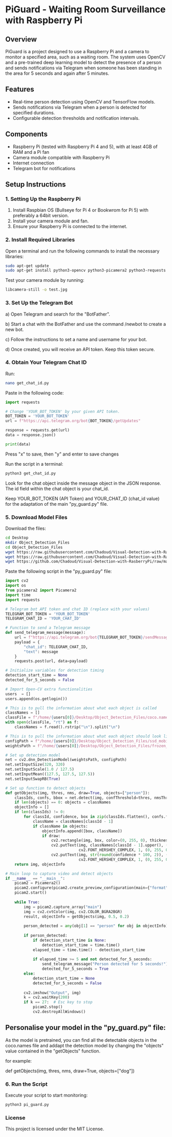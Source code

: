 # PiGuard - Waiting Room Surveillance with Raspberry Pi

## Overview
PiGuard is a project designed to use a Raspberry Pi and a camera to monitor a specified area, such as a waiting room. The system uses OpenCV and a pre-trained deep learning model to detect the presence of a person and sends notifications via Telegram when someone has been standing in the area for 5 seconds and again after 5 minutes.

## Features
- Real-time person detection using OpenCV and TensorFlow models.
- Sends notifications via Telegram when a person is detected for specified durations.
- Configurable detection thresholds and notification intervals.

## Components
- Raspberry Pi (tested with Raspberry Pi 4 and 5), with at least 4GB of RAM and a Pi fan 
- Camera module compatible with Raspberry Pi
- Internet connection
- Telegram bot for notifications

## Setup Instructions

### 1. Setting Up the Raspberry Pi
1. Install Raspbian OS (Bullseye for Pi 4 or Bookwrom for Pi 5) with preferably a 64bit version.
2. Install your camera module and fan.
4. Ensure your Raspberry Pi is connected to the internet.

### 2. Install Required Libraries
Open a terminal and run the following commands to install the necessary libraries:

```bash
sudo apt-get update
sudo apt-get install python3-opencv python3-picamera2 python3-requests
```

Test your camera module by running: 

```bash
libcamera-still -o test.jpg
```


### 3. Set Up the Telegram Bot

a) Open Telegram and search for the "BotFather".

b) Start a chat with the BotFather and use the command /newbot to create a new bot.

c) Follow the instructions to set a name and username for your bot.

d) Once created, you will receive an API token. Keep this token secure.


### 4. Obtain Your Telegram Chat ID

Run:
```bash
nano get_chat_id.py
```

Paste in the following code:
```python
import requests

# Change 'YOUR_BOT_TOKEN' by your given API token.
BOT_TOKEN = 'YOUR_BOT_TOKEN'
url = f"https://api.telegram.org/bot{BOT_TOKEN}/getUpdates"

response = requests.get(url)
data = response.json()

print(data)
```
Press "x" to save, then "y" and enter to save changes

Run the script in a terminal:
```bash
python3 get_chat_id.py
```

Look for the chat object inside the message object in the JSON response. The id field within the chat object is your chat_id.

Keep YOUR_BOT_TOKEN (API Token) and YOUR_CHAT_ID (chat_id value) for the adaptation of the main "py_guard.py" file.


### 5. Download Model Files

Download the files:
```bash
cd Desktop
mkdir Object_Detection_Files
cd Object_Detection_Files
wget https://raw.githubusercontent.com/Chadoud/Visual-Detection-with-RasberryPi/main/coco.names
wget https://raw.githubusercontent.com/Chadoud/Visual-Detection-with-RasberryPi/main/ssd_mobilenet_v3_large_coco_2020_01_14.pbtxt
wget https://github.com/Chadoud/Visual-Detection-with-RasberryPi/raw/main/frozen_inference_graph.pb
```


Paste the following script in the "py_guard.py" file:

```python
import cv2
import os
from picamera2 import Picamera2
import time
import requests

# Telegram bot API token and chat ID (replace with your values)
TELEGRAM_BOT_TOKEN = 'YOUR_BOT_TOKEN'
TELEGRAM_CHAT_ID = 'YOUR_CHAT_ID'

# Function to send a Telegram message
def send_telegram_message(message):
    url = f"https://api.telegram.org/bot{TELEGRAM_BOT_TOKEN}/sendMessage"
    payload = {
        "chat_id": TELEGRAM_CHAT_ID,
        "text": message
    }
    requests.post(url, data=payload)

# Initialize variables for detection timing
detection_start_time = None
detected_for_5_seconds = False

# Import Open-CV extra functionalities
users  = []
users.append(os.getlogin())

# This is to pull the information about what each object is called
classNames = []
classFile = f"/home/{users[0]}/Desktop/Object_Detection_Files/coco.names"
with open(classFile, "rt") as f:
    classNames = f.read().rstrip("\n").split("\n")

# This is to pull the information about what each object should look like
configPath = f"/home/{users[0]}/Desktop/Object_Detection_Files/ssd_mobilenet_v3_large_coco_2020_01_14.pbtxt"
weightsPath = f"/home/{users[0]}/Desktop/Object_Detection_Files/frozen_inference_graph.pb"

# Set up detection model
net = cv2.dnn_DetectionModel(weightsPath, configPath)
net.setInputSize(320, 320)
net.setInputScale(1.0 / 127.5)
net.setInputMean((127.5, 127.5, 127.5))
net.setInputSwapRB(True)

# Set up function to detect objects
def getObjects(img, thres, nms, draw=True, objects=["person"]):
    classIds, confs, bbox = net.detect(img, confThreshold=thres, nmsThreshold=nms)
    if len(objects) == 0: objects = classNames
    objectInfo = []
    if len(classIds) != 0:
        for classId, confidence, box in zip(classIds.flatten(), confs.flatten(), bbox):
            className = classNames[classId - 1]
            if className in objects:
                objectInfo.append([box, className])
                if draw:
                    cv2.rectangle(img, box, color=(0, 255, 0), thickness=2)
                    cv2.putText(img, classNames[classId - 1].upper(), (box[0] + 10, box[1] + 30),
                                cv2.FONT_HERSHEY_COMPLEX, 1, (0, 255, 0), 2)
                    cv2.putText(img, str(round(confidence * 100, 2)), (box[0] + 200, box[1] + 30),
                                cv2.FONT_HERSHEY_COMPLEX, 1, (0, 255, 0), 2)
    return img, objectInfo

# Main loop to capture video and detect objects
if __name__ == "__main__":
    picam2 = Picamera2()
    picam2.configure(picam2.create_preview_configuration(main={"format": 'XRGB8888', "size": (640, 480)}))
    picam2.start()
   
    while True:
        img = picam2.capture_array("main")
        img = cv2.cvtColor(img, cv2.COLOR_BGRA2BGR)
        result, objectInfo = getObjects(img, 0.5, 0.2)
        
        person_detected = any(obj[1] == "person" for obj in objectInfo)
        
        if person_detected:
            if detection_start_time is None:
                detection_start_time = time.time()
            elapsed_time = time.time() - detection_start_time
            
            if elapsed_time >= 5 and not detected_for_5_seconds:
                send_telegram_message("Person detected for 5 seconds!")
                detected_for_5_seconds = True
        else:
            detection_start_time = None
            detected_for_5_seconds = False
        
        cv2.imshow("Output", img)
        k = cv2.waitKey(200)
        if k == 27:  # Esc key to stop
            picam2.stop()
            cv2.destroyAllWindows()
```



## Personalise your model in the "py_guard.py" file: 
As the model is pretrained, you can find all the detectable objects in the coco.names file and
addapt the detection model by changing the "objects" value contained in the "getObjects" function. 

for example: 

def getObjects(img, thres, nms, draw=True, objects=["dog"])




### 6. Run the Script
Execute your script to start monitoring:

``` bash 
python3 pi_guard.py
```

### License
This project is licensed under the MIT License.
